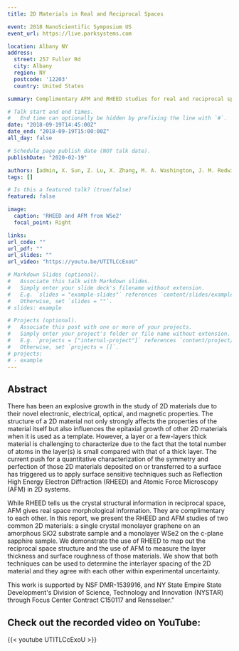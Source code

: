 ```yaml
---
title: 2D Materials in Real and Reciprocal Spaces

event: 2018 NanoScientific Symposium US
event_url: https://live.parksystems.com

location: Albany NY
address:
  street: 257 Fuller Rd
  city: Albany
  region: NY
  postcode: '12203'
  country: United States

summary: Complimentary AFM and RHEED studies for real and reciprocal space analysis.

# Talk start and end times.
#   End time can optionally be hidden by prefixing the line with `#`.
date: "2018-09-19T14:45:00Z"
date_end: "2018-09-19T15:00:00Z"
all_day: false

# Schedule page publish date (NOT talk date).
publishDate: "2020-02-19"

authors: [admin, X. Sun, Z. Lu, X. Zhang, M. A. Washington, J. M. Redwing, T.-M. Lu and G.-C. Wang]
tags: []

# Is this a featured talk? (true/false)
featured: false

image:
  caption: 'RHEED and AFM from WSe2'
  focal_point: Right

links:
url_code: ""
url_pdf: ""
url_slides: ""
url_video: "https://youtu.be/UTITLCcExoU"

# Markdown Slides (optional).
#   Associate this talk with Markdown slides.
#   Simply enter your slide deck's filename without extension.
#   E.g. `slides = "example-slides"` references `content/slides/example-slides.md`.
#   Otherwise, set `slides = ""`.
# slides: example

# Projects (optional).
#   Associate this post with one or more of your projects.
#   Simply enter your project's folder or file name without extension.
#   E.g. `projects = ["internal-project"]` references `content/project/deep-learning/index.md`.
#   Otherwise, set `projects = []`.
# projects:
# - example
---
```


## Abstract
There has been an explosive growth in the study of 2D materials due to their novel electronic, electrical, optical, and magnetic properties. The structure of a 2D material not only strongly affects the properties of the material itself but also influences the epitaxial growth of other 2D materials when it is used as a template. However, a layer or a few-layers thick material is challenging to characterize due to the fact that the total number of atoms in the layer(s) is small compared with that of a thick layer. The current push for a quantitative characterization of the symmetry and perfection of those 2D materials deposited on or transferred to a surface has triggered us to apply surface sensitive techniques such as Reflection High Energy Electron Diffraction (RHEED) and Atomic Force Microscopy (AFM) in 2D systems.

While RHEED tells us the crystal structural information in reciprocal space, AFM gives real space morphological information. They are complimentary to each other. In this report, we present the RHEED and AFM studies of two common 2D materials: a single crystal monolayer graphene on an amorphous SiO2 substrate sample and a monolayer WSe2 on the c-plane sapphire sample. We demonstrate the use of RHEED to map out the reciprocal space structure and the use of AFM to measure the layer thickness and surface roughness of those materials. We show that both techniques can be used to determine the interlayer spacing of the 2D material and they agree with each other within experimental uncertainty.

This work is supported by NSF DMR-1539916, and NY State Empire State Development's Division of Science, Technology and Innovation (NYSTAR) through Focus Center Contract C150117 and Rensselaer."

## Check out the recorded video on YouTube:

{{< youtube UTITLCcExoU >}}
